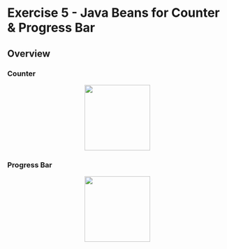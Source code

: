 # Exercise 5 - Java Beans for Counter & Progress Bar

## Overview
### Counter 
<p align='center'>
<img src='https://raw.githubusercontent.com/rizqialfani01/javabeans-progressbar/master/counter.jpg' width='150'>
</p>

### Progress Bar
<p align='center'>
<img src='https://raw.githubusercontent.com/rizqialfani01/javabeans-progressbar/master/progressbar.jpg' width='150'>
</p>